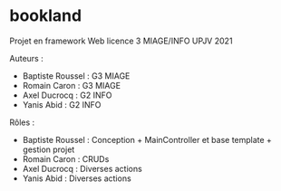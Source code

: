 # bookland

Projet en framework Web licence 3 MIAGE/INFO UPJV 2021

Auteurs : 
- Baptiste Roussel : G3 MIAGE
- Romain Caron : G3 MIAGE
- Axel Ducrocq : G2 INFO
- Yanis Abid : G2 INFO

Rôles :
- Baptiste Roussel : Conception + MainController et base template + gestion projet
- Romain Caron : CRUDs
- Axel Ducrocq : Diverses actions
- Yanis Abid : Diverses actions
